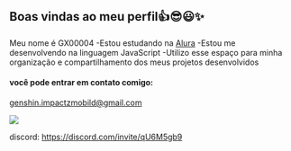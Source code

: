 ## Boas vindas ao meu perfil👍😎😃✨

Meu nome é GX00004
-Estou estudando na [Alura](https://www.alura.com.br)
-Estou me desenvolvendo na linguagem JavaScript
-Utilizo esse espaço para minha organização e compartilhamento dos meus projetos desenvolvidos
#### você pode entrar em contato comigo:
genshin.impactzmobild@gmail.com

![](https://media1.tenor.com/m/Pt3WqGJBXLUAAAAd/blackhole-space.gif)

discord: https://discord.com/invite/qU6M5gb9
